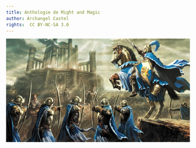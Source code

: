 ```yaml
---
title: Anthologie de Might and Magic
author: Archangel Castel
rights:  CC BY-NC-SA 3.0
---
```


![Heroes of Might and Magic 3](images/homm3.png)
